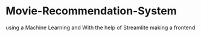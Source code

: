 # Movie-Recommendation-System
using a Machine Learning and With the help of Streamlite making a frontend
